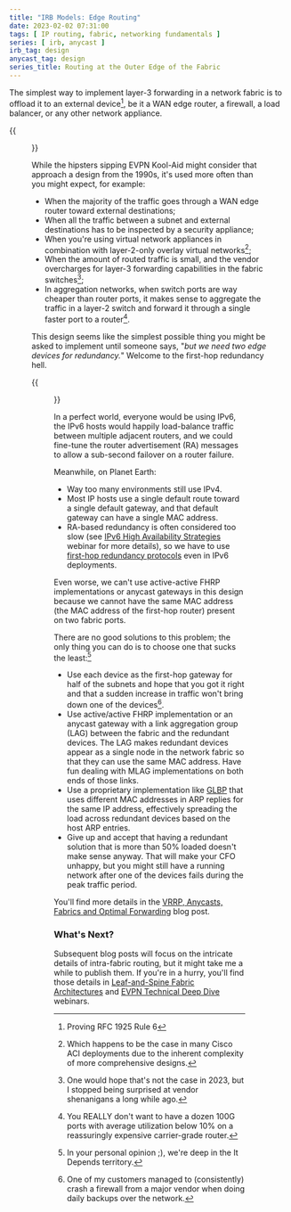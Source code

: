 ```yaml
---
title: "IRB Models: Edge Routing"
date: 2023-02-02 07:31:00
tags: [ IP routing, fabric, networking fundamentals ]
series: [ irb, anycast ]
irb_tag: design
anycast_tag: design
series_title: Routing at the Outer Edge of the Fabric
---
```

The simplest way to implement layer-3 forwarding in a network fabric is to offload it to an external device[^R6], be it a WAN edge router, a firewall, a load balancer, or any other network appliance.

{{<figure src="/2023/02/irb-edge-single.png" caption="Routing at the (outer) edge of the fabric">}}
<!--more-->
While the hipsters sipping EVPN Kool-Aid might consider that approach a design from the 1990s, it's used more often than you might expect, for example:

[^R6]: Proving RFC 1925 Rule 6

-   When the majority of the traffic goes through a WAN edge router toward external destinations;
-   When all the traffic between a subnet and external destinations has to be inspected by a security appliance;
-   When you're using virtual network appliances in combination with layer-2-only overlay virtual networks[^ACI];
-   When the amount of routed traffic is small, and the vendor overcharges for layer-3 forwarding capabilities in the fabric switches[^VOC];
-   In aggregation networks, when switch ports are way cheaper than router ports, it makes sense to aggregate the traffic in a layer-2 switch and forward it through a single faster port to a router[^100G].

[^ACI]: Which happens to be the case in many Cisco ACI deployments due to the inherent complexity of more comprehensive designs.

[^VOC]: One would hope that's not the case in 2023, but I stopped being surprised at vendor shenanigans a long while ago.

[^100G]: You REALLY don't want to have a dozen 100G ports with average utilization below 10% on a reassuringly expensive carrier-grade router.

This design seems like the simplest possible thing you might be asked to implement until someone says, "_but we need two edge devices for redundancy._" Welcome to the first-hop redundancy hell.

{{<figure src="/2023/02/irb-edge-redundant.png" caption="Redundant routing at the (outer) edge of the fabric">}}

In a perfect world, everyone would be using IPv6, the IPv6 hosts would happily load-balance traffic between multiple adjacent routers, and we could fine-tune the router advertisement (RA) messages to allow a sub-second failover on a router failure.

Meanwhile, on Planet Earth:

-   Way too many environments still use IPv4.
-   Most IP hosts use a single default route toward a single default gateway, and that default gateway can have a single MAC address.
-   RA-based redundancy is often considered too slow (see [IPv6 High Availability Strategies](https://www.ipspace.net/IPv6_High_Availability_Strategies) webinar for more details), so we have to use [first-hop redundancy protocols](https://en.wikipedia.org/wiki/First-hop_redundancy_protocol) even in IPv6 deployments.

Even worse, we can't use active-active FHRP implementations or anycast gateways in this design because we cannot have the same MAC address (the MAC address of the first-hop router) present on two fabric ports.

There are no good solutions to this problem; the only thing you can do is to choose one that sucks the least:[^YPO]

[^YPO]: In your personal opinion ;), we're deep in the It Depends territory.

-   Use each device as the first-hop gateway for half of the subnets and hope that you got it right and that a sudden increase in traffic won't bring down one of the devices[^FWC].
-   Use active/active FHRP implementation or an anycast gateway with a link aggregation group (LAG) between the fabric and the redundant devices. The LAG makes redundant devices appear as a single node in the network fabric so that they can use the same MAC address. Have fun dealing with MLAG implementations on both ends of those links.
-   Use a proprietary implementation like [GLBP](https://en.wikipedia.org/wiki/Gateway_Load_Balancing_Protocol) that uses different MAC addresses in ARP replies for the same IP address, effectively spreading the load across redundant devices based on the host ARP entries.
-   Give up and accept that having a redundant solution that is more than 50% loaded doesn't make sense anyway. That will make your CFO unhappy, but you might still have a running network after one of the devices fails during the peak traffic period.

[^FWC]: One of my customers managed to (consistently) crash a firewall from a major vendor when doing daily backups over the network.

You'll find more details in the [VRRP, Anycasts, Fabrics and Optimal Forwarding](/2013/06/vrrp-anycasts-fabrics-and-optimal/) blog post.

### What's Next?

Subsequent blog posts will focus on the intricate details of intra-fabric routing, but it might take me a while to publish them. If you're in a hurry, you'll find those details in [Leaf-and-Spine Fabric Architectures](https://www.ipspace.net/Leaf-and-Spine_Fabric_Architectures) and [EVPN Technical Deep Dive](https://www.ipspace.net/EVPN_Technical_Deep_Dive) webinars.


